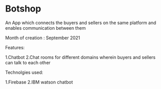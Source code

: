 # Botshop

An App which connects the buyers and sellers on the same platform and enables communication between them

Month of creation : September 2021

Features:

1.Chatbot
2.Chat rooms for different domains wherein buyers and sellers can talk to each other

Technolgies used:

1.Firebase
2.IBM watson chatbot
